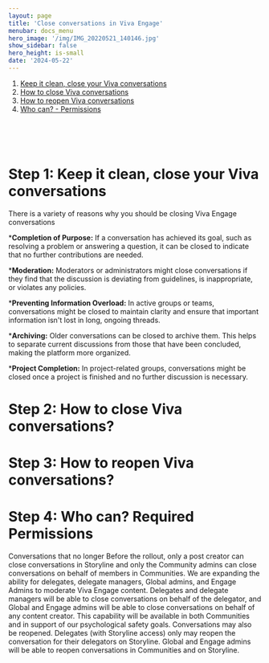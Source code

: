 ```yaml
---
layout: page
title: 'Close conversations in Viva Engage'
menubar: docs_menu
hero_image: '/img/IMG_20220521_140146.jpg'
show_sidebar: false
hero_height: is-small
date: '2024-05-22'
---
```





1. [Keep it clean, close your Viva conversations](#closeVivaconversations)
2. [How to close Viva conversations](#howtoclose)
3. [How to reopen Viva conversations](#howtoreopen)
4. [Who can? - Permissions](#permissions)




<br/><br/><br/>

<h1>Step 1: Keep it clean, close your Viva conversations</h1> <a name="closeVivaconversations"></a>

There is a variety of reasons why you should be closing Viva Engage conversations

*<b>Completion of Purpose:</b> If a conversation has achieved its goal, such as resolving a problem or answering a question, it can be closed to indicate that no further contributions are needed.

*<b>Moderation:</b> Moderators or administrators might close conversations if they find that the discussion is deviating from guidelines, is inappropriate, or violates any policies.

*<b>Preventing Information Overload:</b> In active groups or teams, conversations might be closed to maintain clarity and ensure that important information isn't lost in long, ongoing threads.

*<b>Archiving:</b> Older conversations can be closed to archive them. This helps to separate current discussions from those that have been concluded, making the platform more organized.

*<b>Project Completion:</b> In project-related groups, conversations might be closed once a project is finished and no further discussion is necessary.


<h1>Step 2: How to close Viva conversations?</h1> <a name="closeVivaconversations"></a>

<h1>Step 3: How to reopen Viva conversations?</h1> <a name="closeVivaconversations"></a>

<h1>Step 4: Who can? Required Permissions</h1>  <a name="closeVivaconversations"></a>

Conversations that no longer 
Before the rollout, only a post creator can close conversations in Storyline and only the Community admins can close conversations on behalf of members in Communities. We are expanding the ability for delegates, delegate managers, Global admins, and Engage Admins to moderate Viva Engage content. 
Delegates and delegate managers will be able to close conversations on behalf of the delegator, and Global and Engage admins will be able to close conversations on behalf of any content creator. This capability will be available in both Communities and in support of our psychological safety goals.
Conversations may also be reopened. Delegates (with Storyline access) only may reopen the conversation for their delegators on Storyline. Global and Engage admins will be able to reopen conversations in Communities and on Storyline.










